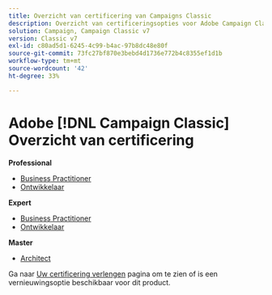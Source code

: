 ```yaml
---
title: Overzicht van certificering van Campaigns Classic
description: Overzicht van certificeringsopties voor Adobe Campaign Classic
solution: Campaign, Campaign Classic v7
version: Classic v7
exl-id: c80ad5d1-6245-4c99-b4ac-97b8dc48e80f
source-git-commit: 73fc27bf870e3bebd4d1736e772b4c8355ef1d1b
workflow-type: tm+mt
source-wordcount: '42'
ht-degree: 33%

---
```


# Adobe [!DNL Campaign Classic] Overzicht van certificering

**Professional**

* [Business Practitioner](/help/certifications/acc/acc-p-business.md) <!--AD0-E329-->
* [Ontwikkelaar](/help/certifications/acc/acc-p-developer.md) <!--AD0-E331-->

**Expert**

* [Business Practitioner](/help/certifications/acc/acc-e-business.md) <!--AD0-E327-->
* [Ontwikkelaar](/help/certifications/acc/acc-e-developer.md) <!--AD0-E330-->

**Master**

* [Architect](/help/certifications/acc/acc-m-developer.md) <!--AD0-E328-->

Ga naar [Uw certificering verlengen](/help/certifications/renew.md) pagina om te zien of is een vernieuwingsoptie beschikbaar voor dit product.
